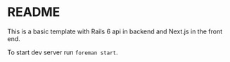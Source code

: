 # README

This is a basic template with Rails 6 api in backend and Next.js in the front end.

To start dev server run `foreman start`.
